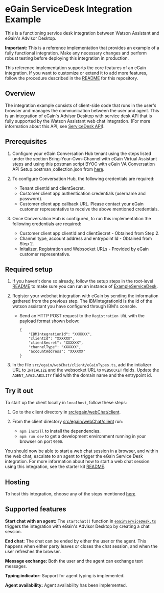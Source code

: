 # eGain ServiceDesk Integration Example

This is a functioning service desk integration between Watson Assistant and eGain's Advisor Desktop.

**Important:** This is a reference implementation that provides an example of a fully functional integration. Make any necessary changes and perform robust testing before deploying this integration in production.

This reference implementation supports the core features of an eGain integration. If you want to customize or extend it to add more features, follow the procedure described in the [README](../../../README.md) for this repository.

## Overview

The integration example consists of client-side code that runs in the user's browser and manages the communication between the user and agent. This is an integration of eGain's Advisor Desktop with service desk API that is fully supported by the Watson Assistant web chat integration. (For more information about this API, see [ServiceDesk API](https://github.com/watson-developer-cloud/assistant-web-chat-service-desk-starter/blob/main/docs/API.md)).

## Prerequisites

1. Configure your eGain Conversation Hub tenant using the steps listed under the section Bring-Your-Own-Channel with eGain Virtual Assistant steps and using this postman script BYOC with eGain VA Conversation API Setup.postman_collection.json from [here](https://ebrain.egain.com/kb/devcentral/content/EASY-8283/Bring-Your-Own-Channel).

2. To configure Conversation Hub, the following credentials are required:
    - Tenant clientId and clientSecret.
    - Customer client app authentication credentials (username and password).
    - Customer client app callback URL.
    Please contact your eGain customer representative to receive the above mentioned credentials.

3. Once Conversation Hub is configured, to run this implementation the following credentials are required:
    - Customer client app clientId and clientSecret - Obtained from Step 2.
    - Channel type, account address and entrypoint Id - Obtained from Step 2.
    - Initalizer, Registration and Websocket URLs - Provided by eGain customer representative.

## Required setup

1. If you haven't done so already, follow the setup steps in the root-level [README](../../../README.md#development) to make sure you can run an instance of [ExampleServiceDesk](../../example/webChat/README.md).

2. Register your webchat integration with eGain by sending the information gathered from the previous step. The IBMIntegrationId is the id of the watson assistant you have configured through IBM's console.

    - Send an HTTP POST request to the `Registration URL` with the payload format shown below:

      ```
      {
          "IBMIntegrationId": "XXXXXX",
          "clientId": "XXXXXX",
          "clientSecret": "XXXXXX",
          "channelType": "XXXXXX",
          "accountAddress": "XXXXXX"
      }
      ```

3. In the file `src/egain/webChat/client/eGainTypes.ts`, add the intializer URL to `INTIALIZE` and the websocket URL to `WEBSOCKET` fields. Update the `AGENT_AVAILABILITY` field with the domain name and the entrypoint id.

## Try it out

To start up the client locally in `localhost`, follow these steps:

1. Go to the client directory in [src/egain/webChat/client](./client).

2. From the client directory [src/egain/webChat/client](./client) run:
    - `npm install` to install the dependencies.
    - `npm run dev` to get a development environment running in your browser on port `9000`.

You should now be able to start a web chat session in a browser, and within the web chat, escalate to an agent to trigger the eGain Service Desk integration. For more information about how to start a web chat session using this integration, see the starter kit [README](../../../README.md#development).

## Hosting

To host this integration, choose any of the steps mentioned [here](../../../README.md#custom-integrations-between-web-chat-and-service-desks).

## Supported features

**Start chat with an agent:** The `startChat()` function in [`eGainServiceDesk.ts`](./client/src/eGainServiceDesk.ts) triggers the integration with eGain's Advisor Desktop by creating a chat session.

**End chat:** The chat can be ended by either the user or the agent. This happens when either party leaves or closes the chat session, and when the user refreshes the browser.

**Message exchange:** Both the user and the agent can exchange text messages.

**Typing indicator:** Support for agent typing is implemented.

**Agent availability:** Agent availability has been implemented.

